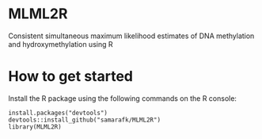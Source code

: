 # MLML2R
Consistent simultaneous maximum likelihood estimates of DNA methylation and hydroxymethylation using R


# How to get started

Install the R package using the following commands on the R console:

```{r}
install.packages("devtools")
devtools::install_github("samarafk/MLML2R")
library(MLML2R)
```
